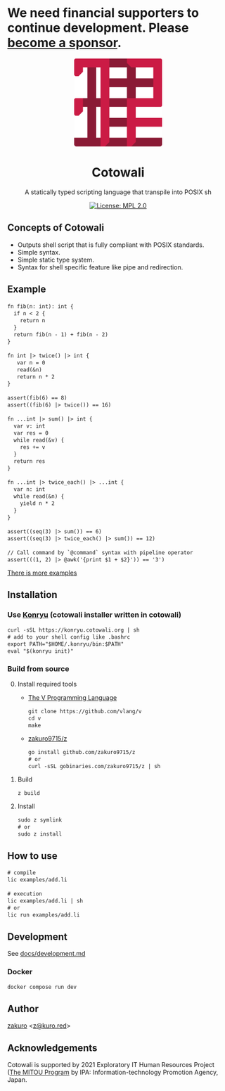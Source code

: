 # We need financial supporters to continue development. Please [become a sponsor](https://opencollective.com/cotowali).

<div align="center">
  <img width="200" src="https://raw.githubusercontent.com/cotowali/design/main/assets/cotowali.svg?sanitize=true">
  <h1>Cotowali</h1>
  <p>A statically typed scripting language that transpile into POSIX sh</p>
  <a href="http://mozilla.org/MPL/2.0/" rel="nofollow">
    <img  alt="License: MPL 2.0" src="https://img.shields.io/badge/License-MPL%202.0-blue.svg?style=flat-square">
  </a>

</div>

## Concepts of Cotowali

- Outputs shell script that is fully compliant with POSIX standards.
- Simple syntax.
- Simple static type system.
- Syntax for shell specific feature like pipe and redirection.

## Example

```
fn fib(n: int): int {
  if n < 2 {
    return n
  }
  return fib(n - 1) + fib(n - 2)
}

fn int |> twice() |> int {
   var n = 0
   read(&n)
   return n * 2
}

assert(fib(6) == 8)
assert((fib(6) |> twice()) == 16)

fn ...int |> sum() |> int {
  var v: int
  var res = 0
  while read(&v) {
    res += v
  }
  return res
}

fn ...int |> twice_each() |> ...int {
  var n: int
  while read(&n) {
    yield n * 2
  }
}

assert((seq(3) |> sum()) == 6)
assert((seq(3) |> twice_each() |> sum()) == 12)

// Call command by `@command` syntax with pipeline operator
assert(((1, 2) |> @awk('{print $1 + $2}')) == '3')
```

[There is more examples](./examples)

## Installation

### Use [Konryu](https://github.com/cotowali/konryu) (cotowali installer written in cotowali)

```
curl -sSL https://konryu.cotowali.org | sh
# add to your shell config like .bashrc
export PATH="$HOME/.konryu/bin:$PATH"
eval "$(konryu init)"
```

### Build from source

0. Install required tools

    - [The V Programming Language](https://github.com/vlang/v)
        ```
        git clone https://github.com/vlang/v
        cd v
        make
        ```

    - [zakuro9715/z](https://github.com/zakuro9715/z)
        ```
        go install github.com/zakuro9715/z
        # or
        curl -sSL gobinaries.com/zakuro9715/z | sh
        ```

1. Build

    ```
    z build
    ```

2. Install

    ```
    sudo z symlink
    # or
    sudo z install
    ```

## How to use

```
# compile
lic examples/add.li

# execution
lic examples/add.li | sh
# or
lic run examples/add.li
```

## Development

See [docs/development.md](./docs/development.md)

### Docker

```
docker compose run dev
```

## Author

[zakuro](https://twitter.com/zakuro9715) &lt;z@kuro.red&gt;

## Acknowledgements

Cotowali is supported by 2021 Exploratory IT Human Resources Project ([The MITOU Program](https://www.ipa.go.jp/english/humandev/third.html) by IPA: Information-technology Promotion Agency, Japan.
